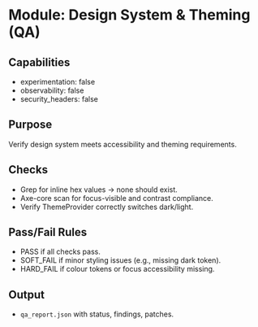 # Module: Design System & Theming (QA)

## Capabilities
- experimentation: false
- observability: false
- security_headers: false

## Purpose
Verify design system meets accessibility and theming requirements.

## Checks
- Grep for inline hex values → none should exist.
- Axe-core scan for focus-visible and contrast compliance.
- Verify ThemeProvider correctly switches dark/light.

## Pass/Fail Rules
- PASS if all checks pass.
- SOFT_FAIL if minor styling issues (e.g., missing dark token).
- HARD_FAIL if colour tokens or focus accessibility missing.

## Output
- `qa_report.json` with status, findings, patches.
